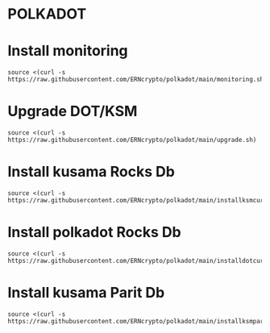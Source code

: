 # POLKADOT
#    Install monitoring
    source <(curl -s https://raw.githubusercontent.com/ERNcrypto/polkadot/main/monitoring.sh)
# Upgrade DOT/KSM
    source <(curl -s https://raw.githubusercontent.com/ERNcrypto/polkadot/main/upgrade.sh)
# Install kusama Rocks Db
    source <(curl -s https://raw.githubusercontent.com/ERNcrypto/polkadot/main/installksmcurl.sh)
# Install polkadot Rocks Db
    source <(curl -s https://raw.githubusercontent.com/ERNcrypto/polkadot/main/installdotcurl.sh)
# Install kusama Parit Db
    source <(curl -s https://raw.githubusercontent.com/ERNcrypto/polkadot/main/installksmparity.sh)
